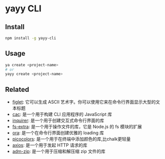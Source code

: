 # yayy CLI

## Install

```bash
npm install -g yayy-cli
```

## Usage

```bash
ya create <project-name>
# or
yayy create <project-name>
```

## Related

- [figlet](https://github.com/patorjk/figlet.js): 它可以生成 ASCII 艺术字。你可以使用它来在命令行界面显示大型的文本标题
- [cac](https://github.com/cacjs/cac): 是一个用于构建 CLI 应用程序的 JavaScript 库
- [inquirer](https://github.com/SBoudrias/Inquirer.js): 是一个用于创建交互式命令行界面的库
- [fs-extra](https://github.com/jprichardson/node-fs-extra): 是一个用于操作文件的库，它是 Node.js 的 fs 模块的扩展
- [ora](https://github.com/sindresorhus/ora): 是一个在命令行界面创建优雅的 loading 库
- [picocolors](https://github.com/alexeyraspopov/picocolors): 是一个用于在终端中添加颜色的库,比chalk更轻量
- [axios](https://github.com/axios/axios): 是一个用于发起 HTTP 请求的库
- [adm-zip](https://github.com/cthackers/adm-zip): 是一个用于压缩和解压缩 zip 文件的库
